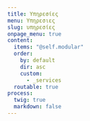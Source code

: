 ```yaml
---
title: Υπηρεσίες
menu: Υπηρεσιες
slug: υπηρεσίες
onpage_menu: true
content:
  items: "@self.modular"
  order:
    by: default
    dir: asc
    custom:
      - _services
  routable: true
process:
  twig: true
  markdown: false
---
```

